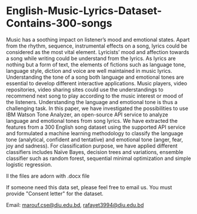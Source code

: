 # English-Music-Lyrics-Dataset-Contains-300-songs
Music has a soothing impact on listener’s mood and emotional states. Apart from the rhythm, sequence, instrumental effects on a song, lyrics could be considered as the most vital element. Lyricists’ mood and affection towards a song while writing could be understand from the lyrics. As lyrics are nothing but a form of text, the elements of fictions such as language tone, language style, diction and voice are well maintained in music lyrics. Understanding the tone of a song both language and emotional tones are essential to develop different interactive applications. Music players, video repositories, video sharing sites could use the understandings to recommend next song to play according to the music interest or mood of the listeners. Understanding the language and emotional tone is thus a challenging task. In this paper, we have investigated the possibilities to use IBM Watson Tone Analyzer, an open-source API service to analyze language and emotional tones from song lyrics. We have extracted the features from a 300 English song dataset using the supported API service and formulated a machine learning methodology to classify the language tone (analytical, confident and tentative) and emotional tone (anger, fear, joy and sadness). For classification purpose, we have applied different classifiers includes Naïve Bayes, decision trees and variations, ensemble classifier such as random forest, sequential minimal optimization and simple logistic regression.

ll the files are adorn with .docx file

If someone need this data set, please feel free to email us. You must provide "Consent letter" for the dataset.

Email: marouf.cse@diu.edu.bd, rafayet3994@diu.edu.bd
